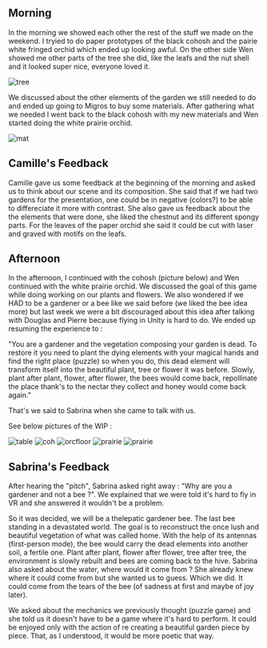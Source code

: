 ## Morning

In the morning we showed each other the rest of the stuff we made on the weekend. I tryied to do paper prototypes of the black cohosh and the pairie white fringed orchid which ended up looking awful. On the other side Wen showed me other parts of the tree she did, like the leafs and the nut shell and it looked super nice, everyone loved it.

![tree](images/leafandshell.jpeg)

We discussed about the other elements of the garden we still needed to do and ended up going to Migros to buy some materials. After gathering what we needed I went back to the black cohosh with my new materials and Wen started doing the white prairie orchid.

![mat](images/materials.jpeg)

## Camille's Feedback

Camille gave us some feedback at the beginning of the morning and asked us to think about our scene and its composition. She said that if we had two gardens for the presentation, one could be in negative (colors?) to be able to differeciate it more with contrast. She also gave us feedback about the the elements that were done, she liked the chestnut and its different spongy parts. For the leaves of the paper orchid she said it could be cut with laser and graved with motifs on the leafs.

## Afternoon

In the afternoon, I continued with the cohosh (picture below) and Wen continued with the white prairie orchid. We discussed the goal of this game while doing working on our plants and flowers. We also wondered if we HAD to be a gardener or a bee like we said before (we liked the bee idea more) but last week we were a bit discouraged about this idea after talking with Douglas and Pierre because flying in Unity is hard to do. We ended up resuming the experience to :

"You are a gardener and the vegetation composing your garden is dead. To restore it you need to plant the dying elements with your magical hands and find the right place (puzzle) so when you do, this dead element will transform itself into the beautiful plant, tree or flower it was before. Slowly, plant after plant, flower, after flower, the bees would come back, repollinate the place thank's to the nectar they collect and honey would come back again."

That's we said to Sabrina when she came to talk with us.

See below pictures of the WIP :

![table](images/table3.jpeg)
![coh](images/cohosh.jpeg)
![orcfloor](images/orchidfloor.jpeg)
![prairie](images/orchidprairie.jpeg)
![prairie](images/orchidprairie2.jpeg)

## Sabrina's Feedback

After hearing the "pitch", Sabrina asked right away : "Why are you a gardener and not a bee ?". We explained that we were told it's hard to fly in VR and she answered it wouldn't be a problem.

So it was decided, we will be a thelepatic gardener bee. The last bee standing in a devastated world. The goal is to reconstruct the once lush and beautiful vegetation of what was called home. With the help of its antennas (first-person mode), the bee would carry the dead elements into another soil, a fertile one. Plant after plant, flower after flower, tree after tree, the environment is slowly rebuilt and bees are coming back to the hive. Sabrina also asked about the water, where would it come from ? She already knew where it could come from but she wanted us to guess. Which we did. It could come from the tears of the bee (of sadness at first and maybe of joy later).

We asked about the mechanics we previously thought (puzzle game) and she told us it doesn't have to be a game where it's hard to perform. It could be enjoyed only with the action of re creating a beautiful garden piece by piece. That, as I understood, it would be more poetic that way.
